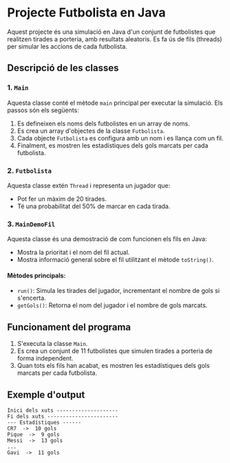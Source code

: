 # Projecte Futbolista en Java

Aquest projecte és una simulació en Java d'un conjunt de futbolistes que realitzen tirades a porteria, amb resultats aleatoris. Es fa ús de fils (threads) per simular les accions de cada futbolista.

## Descripció de les classes

### 1. `Main`
Aquesta classe conté el mètode `main` principal per executar la simulació. Els passos són els següents:

1. Es defineixen els noms dels futbolistes en un array de noms.
2. Es crea un array d'objectes de la classe `Futbolista`.
3. Cada objecte `Futbolista` es configura amb un nom i es llança com un fil.
4. Finalment, es mostren les estadístiques dels gols marcats per cada futbolista.

### 2. `Futbolista`
Aquesta classe extén `Thread` i representa un jugador que:

- Pot fer un màxim de 20 tirades.
- Té una probabilitat del 50% de marcar en cada tirada.

### 3. `MainDemoFil`
Aquesta classe és una demostració de com funcionen els fils en Java:

- Mostra la prioritat i el nom del fil actual.
- Mostra informació general sobre el fil utilitzant el mètode `toString()`.

#### Mètodes principals:

- `run()`: Simula les tirades del jugador, incrementant el nombre de gols si s'encerta.
- `getGols()`: Retorna el nom del jugador i el nombre de gols marcats.

## Funcionament del programa

1. S'executa la classe `Main`.
2. Es crea un conjunt de 11 futbolistes que simulen tirades a porteria de forma independent.
3. Quan tots els fils han acabat, es mostren les estadístiques dels gols marcats per cada futbolista.

## Exemple d'output

```plaintext
Inici dels xuts --------------------
Fi dels xuts -----------------------
--- Estadístiques ------
CR7  ->  10 gols
Pique  ->  9 gols
Messi  ->  13 gols
...
Gavi  ->  11 gols
```

